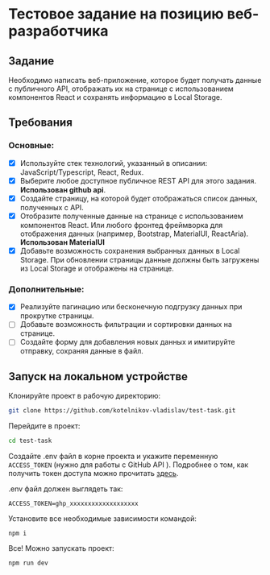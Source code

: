 # Тестовое задание на позицию веб-разработчика

## Задание
Необходимо написать веб-приложение, которое будет получать данные с публичного API, отображать их на странице с использованием компонентов React и сохранять информацию в Local Storage.

## Требования
### Основные:
- [x] Используйте стек технологий, указанный в описании: JavaScript/Typescript, React, Redux. 
- [x] Выберите любое доступное публичное REST API для этого задания. **Использован github api**.
- [x] Создайте страницу, на которой будет отображаться список данных, полученных с  API.
- [x] Отобразите полученные данные на странице с использованием компонентов React. Или любого фронтед фреймворка для отображения данных (например, Bootstrap, MaterialUI, ReactAria). **Использован MaterialUI**
- [x] Добавьте возможность сохранения выбранных данных в Local Storage. При обновлении страницы данные должны быть загружены из Local Storage и отображены на странице.

### Дополнительные:

- [x] Реализуйте пагинацию или бесконечную подгрузку данных при прокрутке страницы.
- [ ] Добавьте возможность фильтрации и сортировки данных на странице.
- [ ] Создайте форму для добавления новых данных и имитируйте отправку, сохраняя данные в файл.​​

## Запуск на локальном устройстве
Клонируйте проект в рабочую директорию:
```bash
git clone https://github.com/kotelnikov-vladislav/test-task.git
```

Перейдите в проект:
```bash
cd test-task
```

Создайте .env файл в корне проекта и укажите переменную `ACCESS_TOKEN` (нужно для работы с GitHub API ). Подробнее о том, как получить токен доступа можно прочитать [здесь](https://docs.github.com/en/enterprise-server@3.6/authentication/keeping-your-account-and-data-secure/managing-your-personal-access-tokens#keeping-your-personal-access-tokens-secure).

.env файл должен выглядеть так:
```
ACCESS_TOKEN=ghp_xxxxxxxxxxxxxxxxxxx
```

Установите все необходимые зависимости командой:
```
npm i
```

Все! Можно запускать проект:
```
npm run dev
```